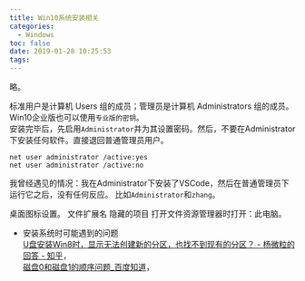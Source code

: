 ```yaml
---
title: Win10系统安装相关
categories:
  - Windows
toc: false
date: 2019-01-28 10:25:53
tags:
---
```

略。
<!-- more -->

标准用户是计算机 Users 组的成员；管理员是计算机 Administrators 组的成员。  
Win10企业版也可以使用`专业版的密钥`。  
安装完毕后，先启用`Administrator`并为其设置密码。然后，不要在Administrator下安装任何软件。直接退回普通管理员用户。  
```
net user administrator /active:yes
net user administrator /active:no
```
我曾经遇见的情况：我在Administrator下安装了VSCode，然后在普通管理员下运行它之后，没有任何反应。
比如`Administrator`和`zhang`。

桌面图标设置。
文件扩展名
隐藏的项目
打开文件资源管理器时打开：此电脑。

* 安装系统时可能遇到的问题  
[U盘安装Win8时，显示无法创建新的分区，也找不到现有的分区？ - 杨微粒的回答 - 知乎](https://www.zhihu.com/question/21117479/answer/86745809)，  
[磁盘0和磁盘1的顺序问题_百度知道](https://zhidao.baidu.com/question/497402916.html)，  
